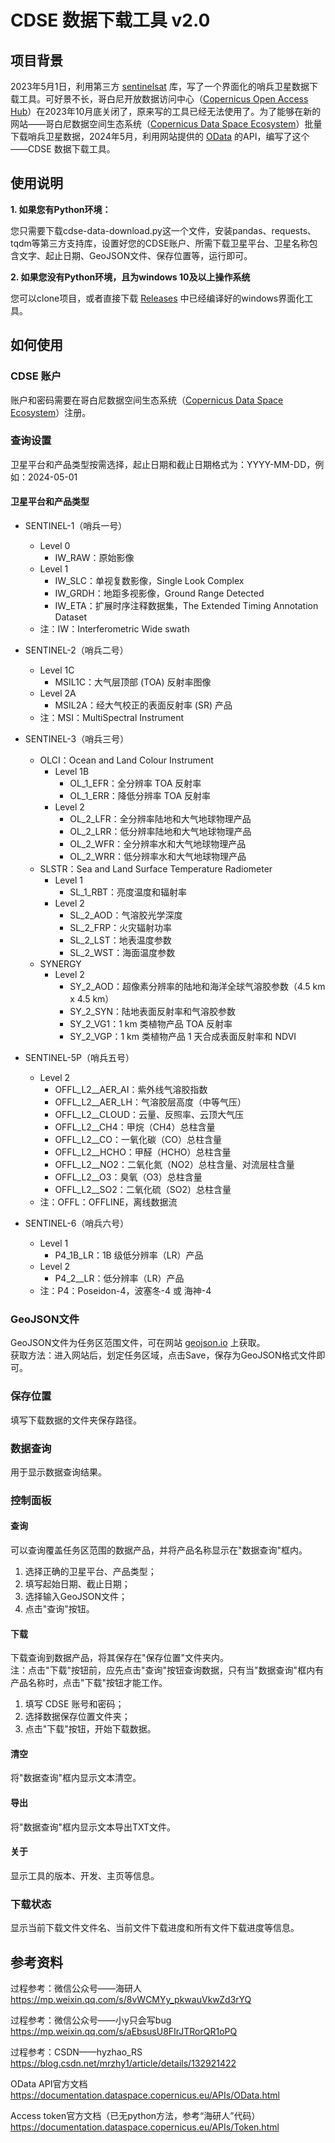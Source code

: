 # CDSE 数据下载工具 v2.0

## 项目背景

2023年5月1日，利用第三方 [sentinelsat][link1] 库，写了一个界面化的哨兵卫星数据下载工具。可好景不长，哥白尼开放数据访问中心（[Copernicus Open Access Hub][link2]）在2023年10月底关闭了，原来写的工具已经无法使用了。为了能够在新的网站——哥白尼数据空间生态系统（[Copernicus Data Space Ecosystem][link3]）批量下载哨兵卫星数据，2024年5月，利用网站提供的 [OData][link4] 的API，编写了这个——CDSE 数据下载工具。

## 使用说明

**1. 如果您有Python环境：**  

您只需要下载cdse-data-download.py这一个文件，安装pandas、requests、tqdm等第三方支持库，设置好您的CDSE账户、所需下载卫星平台、卫星名称包含文字、起止日期、GeoJSON文件、保存位置等，运行即可。  

**2. 如果您没有Python环境，且为windows 10及以上操作系统**  

您可以clone项目，或者直接下载 [Releases][link5] 中已经编译好的windows界面化工具。

## 如何使用

### CDSE 账户
账户和密码需要在哥白尼数据空间生态系统（[Copernicus Data Space Ecosystem][link3]）注册。

### 查询设置
卫星平台和产品类型按需选择，起止日期和截止日期格式为：YYYY-MM-DD，例如：2024-05-01

#### 卫星平台和产品类型
+ SENTINEL-1（哨兵一号）
  + Level 0
    + IW_RAW：原始影像
  + Level 1
    + IW_SLC：单视复数影像，Single Look Complex
    + IW_GRDH：地距多视影像，Ground Range Detected
    + IW_ETA：扩展时序注释数据集，The Extended Timing Annotation Dataset
  + 注：IW：Interferometric Wide swath


+ SENTINEL-2（哨兵二号）  
  + Level 1C
    + MSIL1C：大气层顶部 (TOA) 反射率图像
  + Level 2A
    + MSIL2A：经大气校正的表面反射率 (SR) 产品
  + 注：MSI：MultiSpectral Instrument


+ SENTINEL-3（哨兵三号）
  + OLCI：Ocean and Land Colour Instrument
    + Level 1B
      + OL_1_EFR：全分辨率 TOA 反射率
      + OL_1_ERR：降低分辨率 TOA 反射率
    + Level 2
      + OL_2_LFR：全分辨率陆地和大气地球物理产品
      + OL_2_LRR：低分辨率陆地和大气地球物理产品
      + OL_2_WFR：全分辨率水和大气地球物理产品
      + OL_2_WRR：低分辨率水和大气地球物理产品
  + SLSTR：Sea and Land Surface Temperature Radiometer
    + Level 1
      + SL_1_RBT：亮度温度和辐射率
    + Level 2
      + SL_2_AOD：气溶胶光学深度
      + SL_2_FRP：火灾辐射功率
      + SL_2_LST：地表温度参数
      + SL_2_WST：海面温度参数
  + SYNERGY
    + Level 2
      + SY_2_AOD：超像素分辨率的陆地和海洋全球气溶胶参数（4.5 km x 4.5 km）
      + SY_2_SYN：陆地表面反射率和气溶胶参数
      + SY_2_VG1：1 km 类植物产品 TOA 反射率
      + SY_2_VGP：1 km 类植物产品 1 天合成表面反射率和 NDVI


+ SENTINEL-5P（哨兵五号）
  + Level 2
    + OFFL_L2__AER_AI：紫外线气溶胶指数
    + OFFL_L2__AER_LH：气溶胶层高度（中等气压）
    + OFFL_L2__CLOUD：云量、反照率、云顶大气压
    + OFFL_L2__CH4：甲烷（CH4）总柱含量
    + OFFL_L2__CO：一氧化碳（CO）总柱含量
    + OFFL_L2__HCHO：甲醛（HCHO）总柱含量
    + OFFL_L2__NO2：二氧化氮（NO2）总柱含量、对流层柱含量
    + OFFL_L2__O3：臭氧（O3）总柱含量
    + OFFL_L2__SO2：二氧化硫（SO2）总柱含量
  + 注：OFFL：OFFLINE，离线数据流


+ SENTINEL-6（哨兵六号）
  + Level 1
    + P4_1B_LR：1B 级低分辨率（LR）产品
  + Level 2
    + P4_2__LR：低分辨率（LR）产品
  + 注：P4：Poseidon-4，波塞冬-4 或 海神-4


### GeoJSON文件
GeoJSON文件为任务区范围文件，可在网站 [geojson.io][link6] 上获取。  
获取方法：进入网站后，划定任务区域，点击Save，保存为GeoJSON格式文件即可。

### 保存位置
填写下载数据的文件夹保存路径。

### 数据查询
用于显示数据查询结果。

### 控制面板
#### 查询
可以查询覆盖任务区范围的数据产品，并将产品名称显示在"数据查询"框内。
1. 选择正确的卫星平台、产品类型；
2. 填写起始日期、截止日期；
3. 选择输入GeoJSON文件；
4. 点击"查询"按钮。

#### 下载
下载查询到数据产品，将其保存在"保存位置"文件夹内。  
注：点击"下载"按钮前，应先点击"查询"按钮查询数据，只有当"数据查询"框内有产品名称时，点击"下载"按钮才能工作。
1. 填写 CDSE 账号和密码；
2. 选择数据保存位置文件夹；
3. 点击"下载"按钮，开始下载数据。

#### 清空
将"数据查询"框内显示文本清空。

#### 导出
将"数据查询"框内显示文本导出TXT文件。

#### 关于
显示工具的版本、开发、主页等信息。

### 下载状态
显示当前下载文件文件名、当前文件下载进度和所有文件下载进度等信息。

## 参考资料
过程参考：微信公众号——海研人  
https://mp.weixin.qq.com/s/8vWCMYy_pkwauVkwZd3rYQ

过程参考：微信公众号——小y只会写bug  
https://mp.weixin.qq.com/s/aEbsusU8FIrJTRorQR1oPQ

过程参考：CSDN——hyzhao_RS  
https://blog.csdn.net/mrzhy1/article/details/132921422

OData API官方文档  
https://documentation.dataspace.copernicus.eu/APIs/OData.html

Access token官方文档（已无python方法，参考“海研人”代码）  
https://documentation.dataspace.copernicus.eu/APIs/Token.html

[link1]:https://sentinelsat.readthedocs.io/
[link2]:https://scihub.copernicus.eu/
[link3]:https://dataspace.copernicus.eu/
[link4]:https://documentation.dataspace.copernicus.eu/APIs/OData.html
[link5]:https://github.com/fangdt/cdse-data-download/releases
[link6]:http://geojson.io/#map=2/0/20